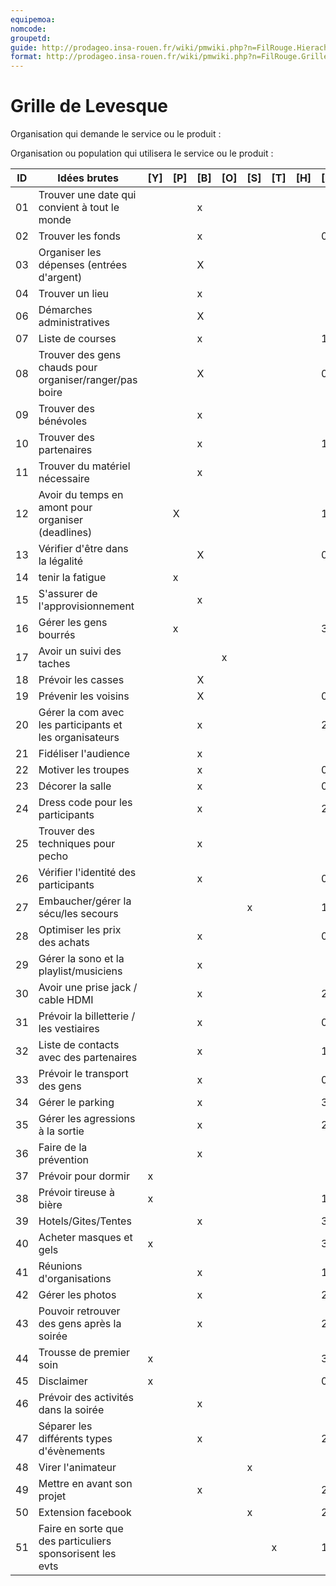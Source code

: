 ```yaml
---
equipemoa: 
nomcode: 
groupetd: 
guide: http://prodageo.insa-rouen.fr/wiki/pmwiki.php?n=FilRouge.HierachiserBesoins
format: http://prodageo.insa-rouen.fr/wiki/pmwiki.php?n=FilRouge.GrilleLevesque
---
```


# Grille de Levesque

Organisation qui demande le service ou le produit : 

Organisation ou population qui utilisera le service ou le produit : 

| ID | Idées brutes                 | [Y] | [P] | [B] | [O] | [S] | [T] | [H] | [R] |
|----|------------------------------|----------|----------|--------|-------------|----------|----------|-----------|------------|
| 01 	| Trouver une date qui convient à tout le monde       	                  | | | x | | | | | |
| 02 	| Trouver les fonds       	                                              | | | x | | | | | 03 |
| 03 	| Organiser les dépenses (entrées d'argent)         	                    | | | X | | | | | |
| 04 	| Trouver un lieu             	                                          | | | x | | | | | |
| 06	| Démarches administratives             	                                | | | X | | | | | |
| 07	| Liste de courses             	                                          | | | x | | | | | 15 |
| 08	| Trouver des gens chauds pour organiser/ranger/pas boire             	  | | | X | | | | | 09 |
| 09	| Trouver des bénévoles             	                                    | | | x | | | | | |
| 10	| Trouver des partenaires             	                                  | | | x | | | | | 15 |
| 11	| Trouver du matériel nécessaire             	                            | | | x | | | | | |
| 12	| Avoir du temps en amont pour organiser (deadlines)             	        | | X | | | | | | 17 |
| 13	| Vérifier d'être dans la légalité             	                          | | | X | | | | | 06 |
| 14	| tenir la fatigue             	                                          | | x | | | | | | |
| 15	| S'assurer de l'approvisionnement             	                          | | | x | | | | | |
| 16	| Gérer les gens bourrés             	                                    | | x | | | | | | 36 |
| 17	| Avoir un suivi des taches             	                                | | | | x | | | | |
| 18	| Prévoir les casses             	                                        | | | X | | | | | |
| 19	| Prévenir les voisins             	                                      | | | X | | | | | 06 |
| 20	| Gérer la com avec les participants et les organisateurs             	  | | | x | | | | | 21 |
| 21	| Fidéliser l'audience             	                                      | | | x | | | | | |
| 22	| Motiver les troupes             	                                      | | | x | | | | | 09 |
| 23	| Décorer la salle             	                                          | | | x | | | | | 04 |
| 24	| Dress code pour les participants             	                          | | | x | | | | | 21 |
| 25	| Trouver des techniques pour pecho             	                        | | | x | | | | | |
| 26	| Vérifier l'identité des participants             	                      | | | x | | | | | 06 |
| 27	| Embaucher/gérer la sécu/les secours             	                      | | | | | x | | | 16 |
| 28	| Optimiser les prix des achats             	                            | | | x | | | | | 03 |
| 29	| Gérer la sono et la playlist/musiciens             	                    | | | x | | | | | |
| 30	| Avoir une prise jack / cable HDMI             	                        | | | x | | | | | 29 |
| 31	| Prévoir la billetterie / les vestiaires             	                  | | | x | | | | | 03 |
| 32	| Liste de contacts avec des partenaires             	                    | | | x | | | | | 10 |
| 33	| Prévoir le transport des gens             	                            | | | x | | | | | 04 |
| 34	| Gérer le parking             	                                          | | | x | | | | | 33 |
| 35	| Gérer les agressions à la sortie             	                          | | | x | | | | | 27 |
| 36	| Faire de la prévention             	                                    | | | x | | | | | |
| 37	| Prévoir pour dormir             	                                      | x | | | | | | | |
| 38	| Prévoir tireuse à bière             	                                  | x | | | | | | | 11 |
| 39	| Hotels/Gites/Tentes             	                                      | | | x | | | | | 37 |
| 40	| Acheter masques et gels             	                                  | x | | | | | | | 36 |
| 41	| Réunions d'organisations             	                                  | | | x | | | | | 17 |
| 42	| Gérer les photos             	                                          | | | x | | | | | 21 |
| 43	| Pouvoir retrouver des gens après la soirée             	                | | | x | | | | | 21 |
| 44	| Trousse de premier soin             	                                  | x | | | | | | | 36 |
| 45	| Disclaimer             	                                                | x | | | | | | | 06 |
| 46	| Prévoir des activités dans la soirée             	                      | | | x | | | | | |
| 47	| Séparer les différents types d'évènements             	                | | | x | | | | | 20 |
| 48	| Virer l'animateur             	                                        | | | | | x | | | |
| 49	| Mettre en avant son projet             	                                | | | x | | | | | 20 |
| 50	| Extension facebook             	                                        | | | | | x | | | 20 |
| 51	| Faire en sorte que des particuliers sponsorisent les evts             	| | | | | | x | | 10 |
